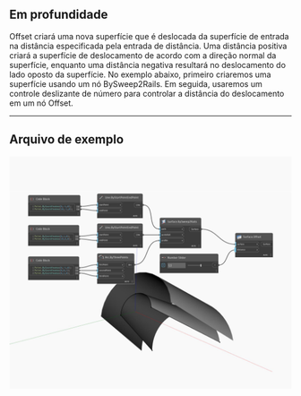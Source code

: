 ## Em profundidade
Offset criará uma nova superfície que é deslocada da superfície de entrada na distância especificada pela entrada de distância. Uma distância positiva criará a superfície de deslocamento de acordo com a direção normal da superfície, enquanto uma distância negativa resultará no deslocamento do lado oposto da superfície. No exemplo abaixo, primeiro criaremos uma superfície usando um nó BySweep2Rails. Em seguida, usaremos um controle deslizante de número para controlar a distância do deslocamento em um nó Offset.
___
## Arquivo de exemplo

![Offset](./Autodesk.DesignScript.Geometry.Surface.Offset_img.jpg)


